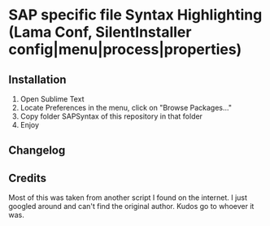 SAP specific file Syntax Highlighting (Lama Conf, SilentInstaller config|menu|process|properties)
=================================================================================================

Installation
------------

1. Open Sublime Text
2. Locate Preferences in the menu, click on "Browse Packages..."
3. Copy folder SAPSyntax of this repository in that folder
4. Enjoy

Changelog
---------


Credits
-------

Most of this was taken from another script I found on the internet. I just googled around and can't find the original author. Kudos go to whoever it was.
